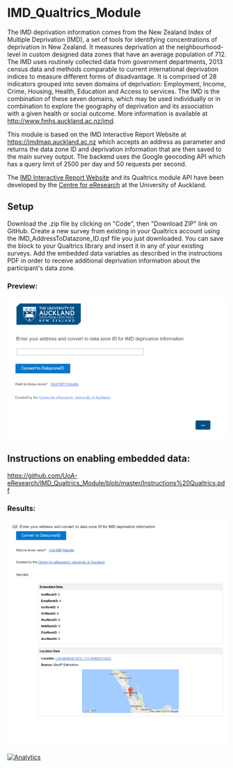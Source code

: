 # IMD_Qualtrics_Module

The IMD deprivation information comes from the New Zealand Index of Multiple Deprivation (IMD), a set of tools for identifying concentrations of deprivation in New Zealand. It measures deprivation at the neighbourhood-level in custom designed data zones that have an average population of 712. The IMD uses routinely collected data from government departments, 2013 census data and methods comparable to current international deprivation indices to measure different forms of disadvantage. It is comprised of 28 indicators grouped into seven domains of deprivation: Employment, Income, Crime, Housing, Health, Education and Access to services. The IMD is the combination of these seven domains, which may be used individually or in combination to explore the geography of deprivation and its association with a given health or social outcome. More information is available at http://www.fmhs.auckland.ac.nz/imd.

This module is based on the IMD Interactive Report Website at https://imdmap.auckland.ac.nz which accepts an address as parameter and returns the data zone ID and deprivation information that are then saved to the main survey output. The backend uses the Google geocoding API which has a query limit of 2500 per day and 50 requests per second.

The [IMD Interactive Report Website](https://imdmap.auckland.ac.nz/) and its Qualtrics module API have been developed by the [Centre for eResearch](http://cer.blogs.auckland.ac.nz/) at the University of Auckland.

## Setup

Download the .zip file by clicking on "Code", then "Download ZIP" link on GitHub. Create a new survey from existing in your Qualtrics account using the IMD_AddressToDatazone_ID.qsf file you just downloaded. You can save the block to your Qualtrics library and insert it in any of your existing surveys. Add the embedded data variables as described in the instructions PDF in order to receive additional deprivation information about the participant's data zone.

### Preview:
![Preview](https://github.com/UoA-eResearch/IMD_Qualtrics_Module/blob/master/Preview.PNG)

## Instructions on enabling embedded data: ##
https://github.com/UoA-eResearch/IMD_Qualtrics_Module/blob/master/Instructions%20Qualtrics.pdf

### Results:
![Results](https://github.com/UoA-eResearch/IMD_Qualtrics_Module/blob/master/Results.PNG)

[![Analytics](https://github-ga-beacon.appspot.com/UA-118992694-4/Github_Repository)](https://github.com/UoA-eResearch/IMD_Qualtrics_Module)
